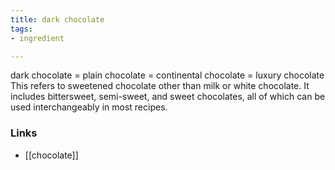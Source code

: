 ```yaml
---
title: dark chocolate
tags:
- ingredient

---
```

dark chocolate = plain chocolate = continental chocolate = luxury chocolate This refers to sweetened chocolate other than milk or white chocolate. It includes bittersweet, semi-sweet, and sweet chocolates, all of which can be used interchangeably in most recipes.

### Links

* [[chocolate]]
